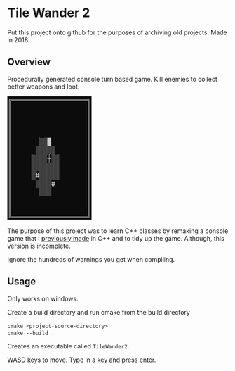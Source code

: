 # Tile Wander 2
Put this project onto github for the purposes of archiving old projects. Made in 2018.


## Overview

Procedurally generated console turn based game. Kill enemies to collect better weapons and loot.

![](Images/Gameplay2.png)

The purpose of this project was to learn C++ classes by remaking a console game that I [previously made](https://github.com/EvanGyori/TileWander) in C++ and to tidy up the game. Although, this version is incomplete.

Ignore the hundreds of warnings you get when compiling.

## Usage

Only works on windows.

Create a build directory and run cmake from the build directory
```
cmake <project-source-directory>
cmake --build .
```
Creates an executable called `TileWander2`.

WASD keys to move. Type in a key and press enter.
